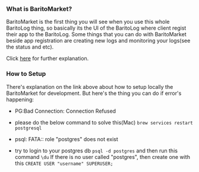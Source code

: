 ### What is BaritoMarket?
BaritoMarket is the first thing you will see when you use this whole BaritoLog thing, so basically its the UI of the BaritoLog where client regist their app to the BaritoLog. Some things that you can do with BaritoMarket beside app registration are creating new logs and monitoring your logs(see the status and etc).

Click [here](https://github.com/BaritoLog/BaritoMarket) for further explanation.

### How to Setup
There's explanation on the link above about how to setup locally the BaritoMarket for development. But here's the thing you can do if error's happening:

* PG:Bad Connection: Connection Refused
- please do the below command to solve this(Mac)
`brew services restart postgresql`

* psql: FATA:: role "postgres" does not exist
- try to login to your postgres db
`psql -d postgres`
  and then run this command
`\du`
  If there is no user called "postgres", then create one with this
  `CREATE USER "username" SUPERUSER;`
